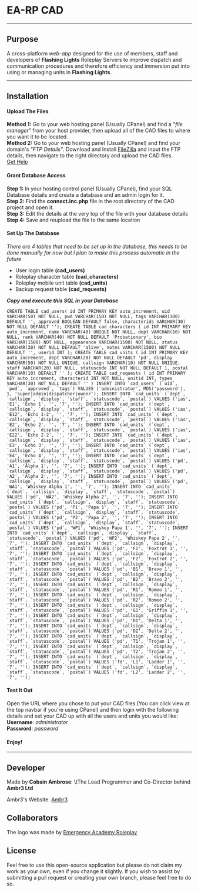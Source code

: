 # EA-RP CAD

***

## Purpose

A cross-platform _web-app_ designed for the use of members, staff and developers of __Flashing Lights__ Roleplay Servers to improve dispatch and communication procedures and therefore efficiency and immersion put into using or managing units in __Flashing Lights__.

***

## Installation

#### Upload The Files
__Method 1:__ Go to your web hosting panel (Usually CPanel) and find a _"file manager"_ from your host provider, then upload all of the CAD files to where you want it to be located.  
__Method 2:__ Go to your web hosting panel (Usually CPanel) and find your domain's _"FTP Details"_. Download and Install [FileZilla]() and input the FTP details, then navigate to the right directory and upload the CAD files.  
[Get Help](https://www.siteground.co.uk/kb/connect-to-ftp-using-filezilla/)
#### Grant Database Access
__Step 1:__ In your hosting control panel (Usually CPanel), find your SQL Database details and create a database and an admin login for it.  
__Step 2:__ Find the __connect.inc.php__ file in the root directory of the CAD project and open it.  
__Step 3:__ Edit the details at the very top of the file with your database details  
__Step 4:__ Save and reupload the file to the same location
#### Set Up The Database
_There are 4 tables that need to be set up in the database, this needs to be done manually for now but I plan to make this process automatic in the future_
- User login table __(cad_users)__
- Roleplay character table __(cad_characters)__
- Roleplay mobile unit table __(cad_units)__
- Backup request table __(cad_requests)__

___Copy and execute this SQL in your Database___

    CREATE TABLE cad_users( id INT PRIMARY KEY auto_increment, uid VARCHAR(50) NOT NULL, pwd VARCHAR(150) NOT NULL, tags VARCHAR(100) DEFAULT '', approved BOOLEAN DEFAULT false, characterids VARCHAR(30) NOT NULL DEFAULT ''); CREATE TABLE cad_characters ( id INT PRIMARY KEY auto_increment, name VARCHAR(40) UNIQUE NOT NULL, dept VARCHAR(10) NOT NULL, rank VARCHAR(40) NOT NULL DEFAULT 'Probationary', bio VARCHAR(1500) NOT NULL, appearance VARCHAR(1500) NOT NULL, status VARCHAR(30) NOT NULL DEFAULT 'alive', notes VARCHAR(1500) NOT NULL DEFAULT '', userid INT ); CREATE TABLE cad_units ( id INT PRIMARY KEY auto_increment, dept VARCHAR(20) NOT NULL DEFAULT 'pd', display VARCHAR(50) NOT NULL UNIQUE, callsign VARCHAR(10) NOT NULL UNIQUE, staff VARCHAR(20) NOT NULL, statuscode INT NOT NULL DEFAULT 1, postal VARCHAR(10) DEFAULT '' ); CREATE TABLE cad_requests ( id INT PRIMARY KEY auto_increment, characterid INT NOT NULL, unitid INT, types VARCHAR(30) NOT NULL DEFAULT '' ) INSERT INTO `cad_users` (`uid`, `pwd`, `approved`, `tags`) VALUES ('administrator', MD5('password'), 1, 'super|admin|dispatcher|owner'); INSERT INTO `cad_units` (`dept`, `callsign`, `display`, `staff`, `statuscode`, `postal`) VALUES ('ias', 'E1', 'Echo 1', '', '7', ''); INSERT INTO `cad_units` (`dept`, `callsign`, `display`, `staff`, `statuscode`, `postal`) VALUES ('ias', 'E12', 'Echo 1-2', '', '7', ''); INSERT INTO `cad_units` (`dept`, `callsign`, `display`, `staff`, `statuscode`, `postal`) VALUES ('ias', 'E2', 'Echo 2', '', '7', ''); INSERT INTO `cad_units` (`dept`, `callsign`, `display`, `staff`, `statuscode`, `postal`) VALUES ('ias', 'E22', 'Echo 2-2', '', '7', ''); INSERT INTO `cad_units` (`dept`, `callsign`, `display`, `staff`, `statuscode`, `postal`) VALUES ('ias', 'E3', 'Echo 3', '', '7', ''); INSERT INTO `cad_units` (`dept`, `callsign`, `display`, `staff`, `statuscode`, `postal`) VALUES ('ias', 'E4', 'Echo 4', '', '7', ''); INSERT INTO `cad_units` (`dept`, `callsign`, `display`, `staff`, `statuscode`, `postal`) VALUES ('pd', 'A1', 'Alpha 1', '', '7', ''); INSERT INTO `cad_units` (`dept`, `callsign`, `display`, `staff`, `statuscode`, `postal`) VALUES ('pd', 'A2', 'Alpha 2', '', '7', ''); INSERT INTO `cad_units` (`dept`, `callsign`, `display`, `staff`, `statuscode`, `postal`) VALUES ('pd', 'WA1', 'Whiskey Alpha 1', '', '7', ''); INSERT INTO `cad_units` (`dept`, `callsign`, `display`, `staff`, `statuscode`, `postal`) VALUES ('pd', 'WA2', 'Whiskey Alpha 2', '', '7', ''); INSERT INTO `cad_units` (`dept`, `callsign`, `display`, `staff`, `statuscode`, `postal`) VALUES ('pd', 'P1', 'Papa 1', '', '7', ''); INSERT INTO `cad_units` (`dept`, `callsign`, `display`, `staff`, `statuscode`, `postal`) VALUES ('pd', 'P2', 'Papa 2', '', '7', ''); INSERT INTO `cad_units` (`dept`, `callsign`, `display`, `staff`, `statuscode`, `postal`) VALUES ('pd', 'WP1', 'Whiskey Papa 1', '', '7', ''); INSERT INTO `cad_units` (`dept`, `callsign`, `display`, `staff`, `statuscode`, `postal`) VALUES ('pd', 'WP2', 'Whiskey Papa 2', '', '7', ''); INSERT INTO `cad_units` (`dept`, `callsign`, `display`, `staff`, `statuscode`, `postal`) VALUES ('pd', 'F1', 'Foxtrot 1', '', '7', ''); INSERT INTO `cad_units` (`dept`, `callsign`, `display`, `staff`, `statuscode`, `postal`) VALUES ('pd', 'F2', 'Foxtrot 2', '', '7', ''); INSERT INTO `cad_units` (`dept`, `callsign`, `display`, `staff`, `statuscode`, `postal`) VALUES ('pd', 'B1', 'Bravo 1', '', '7', ''); INSERT INTO `cad_units` (`dept`, `callsign`, `display`, `staff`, `statuscode`, `postal`) VALUES ('pd', 'B2', 'Bravo 2', '', '7', ''); INSERT INTO `cad_units` (`dept`, `callsign`, `display`, `staff`, `statuscode`, `postal`) VALUES ('pd', 'R1', 'Romeo 1', '', '7', ''); INSERT INTO `cad_units` (`dept`, `callsign`, `display`, `staff`, `statuscode`, `postal`) VALUES ('pd', 'R2', 'Romeo 2', '', '7', ''); INSERT INTO `cad_units` (`dept`, `callsign`, `display`, `staff`, `statuscode`, `postal`) VALUES ('pd', 'G1', 'Griffin 1', '', '7', ''); INSERT INTO `cad_units` (`dept`, `callsign`, `display`, `staff`, `statuscode`, `postal`) VALUES ('pd', 'D1', 'Delta 1', '', '7', ''); INSERT INTO `cad_units` (`dept`, `callsign`, `display`, `staff`, `statuscode`, `postal`) VALUES ('pd', 'D2', 'Delta 2', '', '7', ''); INSERT INTO `cad_units` (`dept`, `callsign`, `display`, `staff`, `statuscode`, `postal`) VALUES ('pd', 'T1', 'Trojan 1', '', '7', ''); INSERT INTO `cad_units` (`dept`, `callsign`, `display`, `staff`, `statuscode`, `postal`) VALUES ('pd', 'T2', 'Trojan 2', '', '7', ''); INSERT INTO `cad_units` (`dept`, `callsign`, `display`, `staff`, `statuscode`, `postal`) VALUES ('fd', 'L1', 'Ladder 1', '', '7', ''); INSERT INTO `cad_units` (`dept`, `callsign`, `display`, `staff`, `statuscode`, `postal`) VALUES ('fd', 'L2', 'Ladder 2', '', '7', '');

#### Test It Out

Open the URL where you chose to put your CAD files (You can click view at the top navbar if you're using CPanel) and then login with the following details and set your CAD up with all the users and units you would like:  
__Username__: _administrator_  
__Password__: _password_

#### Enjoy!

***

## Developer

Made by __Cobain Ambrose__:
\tThe Lead Programmer and Co-Director behind __Ambr3 Ltd__

Ambr3's Website: [Ambr3](http://ambr3.com)

## Collaborators

The logo was made by [Emergency Academy Roleplay](http://ea-rp.com)

## License

Feel free to use this open-source application but please do not claim my work as your own, even if you change it slightly. If you wish to assist by submitting a pull request or creating your own branch, please feel free to do so.

